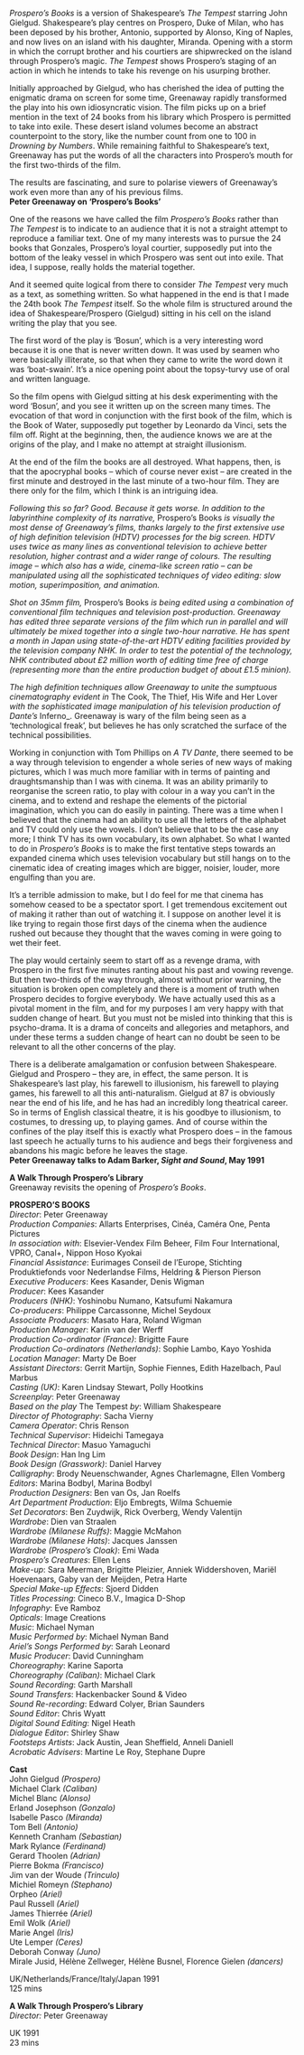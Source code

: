 

_Prospero’s Books_ is a version of Shakespeare’s _The Tempest_ starring John Gielgud. Shakespeare’s play centres on Prospero, Duke of Milan, who has been deposed by his brother, Antonio, supported by Alonso, King of Naples, and now lives on an island with his daughter, Miranda. Opening with a storm in which the corrupt brother and his courtiers are shipwrecked on the island through Prospero’s magic. _The Tempest_ shows Prospero’s staging of an action in which he intends to take his revenge on his usurping brother.

Initially approached by Gielgud, who has cherished the idea of putting the enigmatic drama on screen for some time, Greenaway rapidly transformed the play into his own idiosyncratic vision. The film picks up on a brief mention in the text of 24 books from his library which Prospero is permitted to take into exile. These desert island volumes become an abstract counterpoint to the story, like the number count from one to 100 in _Drowning by Numbers_. While remaining faithful to Shakespeare’s text, Greenaway has put the words of all the characters into Prospero’s mouth for the first two-thirds of the film.

The results are fascinating, and sure to polarise viewers of Greenaway’s work even more than any of his previous films.  
**Peter Greenaway on ‘Prospero’s Books’**  

One of the reasons we have called the film _Prospero’s Books_ rather than _The Tempest_ is to indicate to an audience that it is not a straight attempt to reproduce a familiar text. One of my many interests was to pursue the 24 books that Gonzales, Prospero’s loyal courtier, supposedly put into the bottom of the leaky vessel in which Prospero was sent out into exile. That idea, I suppose, really holds the material together.

And it seemed quite logical from there to consider _The Tempest_ very much as a text, as something written. So what happened in the end is that I made the 24th book _The Tempest_ itself. So the whole film is structured around the idea of Shakespeare/Prospero (Gielgud) sitting in his cell on the island writing the play that you see.

The first word of the play is ‘Bosun’, which is a very interesting word because it is one that is never written down. It was used by seamen who were basically illiterate, so that when they came to write the word down it was ‘boat-swain’. It’s a nice opening point about the topsy-turvy use of oral and written language.

So the film opens with Gielgud sitting at his desk experimenting with the word ‘Bosun’, and you see it written up on the screen many times. The evocation of that word in conjunction with the first book of the film, which is the Book of Water, supposedly put together by Leonardo da Vinci, sets the film off. Right at the beginning, then, the audience knows we are at the origins of the play, and I make no attempt at straight illusionism.

At the end of the film the books are all destroyed. What happens, then, is that the apocryphal books – which of course never exist – are created in the first minute and destroyed in the last minute of a two-hour film. They are there only for the film, which I think is an intriguing idea.

_Following this so far? Good. Because it gets worse. In addition to the labyrinthine complexity of its narrative,_ Prospero’s Books _is visually the most dense of Greenaway’s films, thanks largely to the first extensive use of high definition television (HDTV) processes for the big screen. HDTV uses twice as many lines as conventional television to achieve better resolution, higher contrast and a wider range of colours. The resulting image – which also has a wide, cinema-like screen ratio – can be manipulated using all the sophisticated techniques of video editing: slow motion, superimposition, and animation._

_Shot on 35mm film,_ Prospero’s Books _is being edited using a combination of conventional film techniques and television post-production. Greenaway has edited three separate versions of the film which run in parallel and will ultimately be mixed together into a single two-hour narrative. He has spent a month in Japan using state-of-the-art HDTV editing facilities provided by the television company NHK. In order to test the potential of the technology, NHK contributed about £2 million worth of editing time free of charge (representing more than the entire production budget of about £1.5 minion)._

_The high definition techniques allow Greenaway to unite the sumptuous cinematography evident in_ The Cook, The Thief, His Wife and Her Lover _with the sophisticated image manipulation of his television production of Dante’s_ Inferno_. Greenaway is wary of the film being seen as a ‘technological freak’, but believes he has only scratched the surface of the technical possibilities.

Working in conjunction with Tom Phillips on _A TV Dante_, there seemed to be a way through television to engender a whole series of new ways of making pictures, which I was much more familiar with in terms of painting and draughtsmanship than I was with cinema. It was an ability primarily to reorganise the screen ratio, to play with colour in a way you can’t in the cinema, and to extend and reshape the elements of the pictorial imagination, which you can do easily in painting. There was a time when I believed that the cinema had an ability to use all the letters of the alphabet and TV could only use the vowels. I don’t believe that to be the case any more; I think TV has its own vocabulary, its own alphabet. So what I wanted to do in _Prospero’s Books_ is to make the first tentative steps towards an expanded cinema which uses television vocabulary but still hangs on to the cinematic idea of creating images which are bigger, noisier, louder, more engulfing than you are.

It’s a terrible admission to make, but I do feel for me that cinema has somehow ceased to be a spectator sport. I get tremendous excitement out of making it rather than out of watching it. I suppose on another level it is like trying to regain those first days of the cinema when the audience rushed out because they thought that the waves coming in were going to wet their feet.

The play would certainly seem to start off as a revenge drama, with Prospero in the first five minutes ranting about his past and vowing revenge. But then two-thirds of the way through, almost without prior warning, the situation is broken open completely and there is a moment of truth when Prospero decides to forgive everybody. We have actually used this as a pivotal moment in the film, and for my purposes I am very happy with that sudden change of heart. But you must not be misled into thinking that this is psycho-drama. It is a drama of conceits and allegories and metaphors, and under these terms a sudden change of heart can no doubt be seen to be relevant to all the other concerns of the play.

There is a deliberate amalgamation or confusion between Shakespeare. Gielgud and Prospero – they are, in effect, the same person. It is Shakespeare’s last play, his farewell to illusionism, his farewell to playing games, his farewell to all this anti-naturalism. Gielgud at 87 is obviously near the end of his life, and he has had an incredibly long theatrical career. So in terms of English classical theatre, it is his goodbye to illusionism, to costumes, to dressing up, to playing games. And of course within the confines of the play itself this is exactly what Prospero does – in the famous last speech he actually turns to his audience and begs their forgiveness and abandons his magic before he leaves the stage.  
**Peter Greenaway talks to Adam Barker, _Sight and Sound_, May 1991**  

**A Walk Through Prospero’s Library**  
Greenaway revisits the opening of _Prospero’s Books_.  

**PROSPERO’S BOOKS**  
_Director_: Peter Greenaway  
_Production Companies_: Allarts Enterprises, Cinéa, Caméra One,
Penta Pictures  
_In association with_: Elsevier-Vendex Film Beheer, Film Four International, VPRO, Canal+, Nippon Hoso Kyokai  
_Financial Assistance_: Eurimages Conseil de l’Europe, Stichting Produktiefonds voor Nederlandse Films, Heldring & Pierson Pierson  
_Executive Producers_: Kees Kasander, Denis Wigman  
_Producer_: Kees Kasander  
_Producers (NHK)_: Yoshinobu Numano, Katsufumi Nakamura  
_Co-producers_: Philippe Carcassonne, Michel Seydoux  
_Associate Producers_: Masato Hara, Roland Wigman  
_Production Manager_: Karin van der Werff  
_Production Co-ordinator (France)_: Brigitte Faure  
_Production Co-ordinators (Netherlands)_: Sophie Lambo, Kayo Yoshida  
_Location Manager_: Marty De Boer  
_Assistant Directors_: Gerrit Martijn, Sophie Fiennes, Edith Hazelbach, Paul Marbus  
_Casting (UK)_: Karen Lindsay Stewart, Polly Hootkins  
_Screenplay_: Peter Greenaway  
_Based on the play_ The Tempest _by_: William Shakespeare  
_Director of Photography_: Sacha Vierny  
_Camera Operator_: Chris Renson  
_Technical Supervisor_: Hideichi Tamegaya  
_Technical Director_: Masuo Yamaguchi  
_Book Design_: Han Ing Lim  
_Book Design (Grasswork)_: Daniel Harvey  
_Calligraphy_: Brody Neuenschwander, Agnes Charlemagne, Ellen Vomberg  
_Editors_: Marina Bodbyl, Marina Bodbyl  
_Production Designers_: Ben van Os, Jan Roelfs  
_Art Department Production_: Eljo Embregts, Wilma Schuemie  
_Set Decorators_: Ben Zuydwijk, Rick Overberg, Wendy Valentijn  
_Wardrobe_: Dien van Straalen  
_Wardrobe (Milanese Ruffs)_: Maggie McMahon  
_Wardrobe (Milanese Hats)_: Jacques Janssen  
_Wardrobe (Prospero’s Cloak)_: Emi Wada  
_Prospero’s Creatures_: Ellen Lens  
_Make-up_: Sara Meerman, Brigitte Pleizier, Anniek Widdershoven, Mariël Hoevenaars, Gaby van der Meijden, Petra Harte  
_Special Make-up Effects_: Sjoerd Didden  
_Titles Processing_: Cineco B.V., Imagica D-Shop  
_Infography_: Eve Ramboz  
_Opticals_: Image Creations  
_Music_: Michael Nyman  
_Music Performed by_: Michael Nyman Band  
_Ariel’s Songs Performed by_: Sarah Leonard  
_Music Producer_: David Cunningham  
_Choreography_: Karine Saporta  
_Choreography (Caliban)_: Michael Clark  
_Sound Recording_: Garth Marshall  
_Sound Transfers_: Hackenbacker Sound & Video  
_Sound Re-recording_: Edward Colyer, Brian Saunders  
_Sound Editor_: Chris Wyatt  
_Digital Sound Editing_: Nigel Heath  
_Dialogue Editor_: Shirley Shaw  
_Footsteps Artists_: Jack Austin, Jean Sheffield, Anneli Daniell  
_Acrobatic Advisers_: Martine Le Roy, Stephane Dupre  
  
**Cast**  
John Gielgud _(Prospero)_  
Michael Clark _(Caliban)_  
Michel Blanc _(Alonso)_  
Erland Josephson _(Gonzalo)_  
Isabelle Pasco _(Miranda)_  
Tom Bell _(Antonio)_  
Kenneth Cranham _(Sebastian)_  
Mark Rylance _(Ferdinand)_  
Gerard Thoolen _(Adrian)_  
Pierre Bokma _(Francisco)_  
Jim van der Woude _(Trinculo)_  
Michiel Romeyn _(Stephano)_  
Orpheo _(Ariel)_  
Paul Russell _(Ariel)_  
James Thierrée _(Ariel)_  
Emil Wolk _(Ariel)_  
Marie Angel _(Iris)_  
Ute Lemper _(Ceres)_  
Deborah Conway _(Juno)_  
Mirale Jusid, Hélène Zellweger, Hélène Busnel, Florence Gielen _(dancers)_  

UK/Netherlands/France/Italy/Japan 1991    
125 mins  

**A Walk Through Prospero’s Library**  
_Director:_ Peter Greenaway  

UK 1991  
23 mins  
<!--stackedit_data:
eyJoaXN0b3J5IjpbLTE3ODQyMTczNDddfQ==
-->